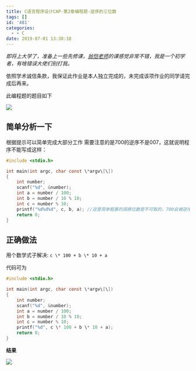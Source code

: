```yaml
---
title: C语言程序设计CAP-第2章编程题-逆序的三位数
tags: []
id: '481'
categories:
  - - C
date: 2019-07-01 13:38:18
---
```


_即将上大学了，准备上一些先修课，[翁恺老师](https://www.icourse163.org/u/wengkai)的课感觉非常不错，我是一个初学者，有啥错误大佬们别打我。_

依照学术诚信条款，我保证此作业是本人独立完成的，未完成该项作业的同学请完成后再来。

此编程题的题目如下

![](https://wordpress-1253676827.file.myqcloud.com/wp-content/uploads/2019/07/TIM截图20190701125528.png)

## 简单分析一下

根据提示可以简单完成大部分工作 需要注意的是700的逆序不是007，这就说明程序不能写成这样：

```c
#include <stdio.h>

int main(int argc, char const \*argv\[\])
{
    int number;
    scanf("%d", &number);
    int a = number / 100;
    int b = number / 10 % 10;
    int c = number % 10;
    printf("%d%d%d", c, b, a); //这里简单粗暴的调换位数是不可取的，700会被逆序成007
    return 0;
}
```

## 正确做法

用个数学式子解决: `c \* 100 + b \* 10 + a`

代码可为

```c
#include <stdio.h>

int main(int argc, char const \*argv\[\])
{
    int number;
    scanf("%d", &number);
    int a = number / 100;
    int b = number / 10 % 10;
    int c = number % 10;
    printf("%d", c \* 100 + b \* 10 + a);
    return 0;
}
```

**结果**

![](https://wordpress-1253676827.file.myqcloud.com/wp-content/uploads/2019/07/TIM截图20190701132954.png)
